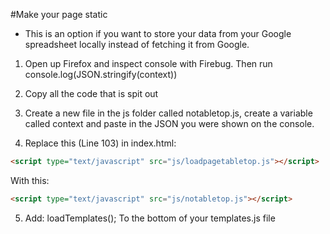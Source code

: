 #Make your page static

- This is an option if you want to store your data from your Google spreadsheet locally instead of fetching it from Google.

 1. Open up Firefox and inspect console with Firebug. Then run console.log(JSON.stringify(context))
 
 2. Copy all the code that is spit out
 
 3. Create a new file in the js folder called notabletop.js, create a variable called context and paste in the JSON you were shown on the console.
 
 4. Replace this (Line 103) in index.html:
 ```html
 <script type="text/javascript" src="js/loadpagetabletop.js"></script>
 ```
 With this:
 ```html
 <script type="text/javascript" src="js/notabletop.js"></script>
 ```

 5. Add:
loadTemplates();
 To the bottom of your templates.js file